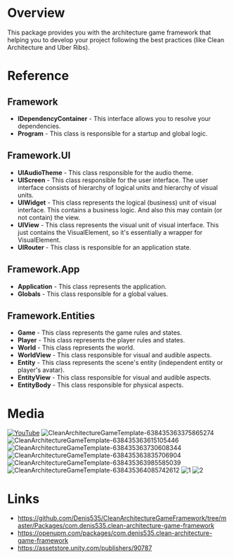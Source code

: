 # Overview
This package provides you with the architecture game framework that helping you to develop your project following the best practices (like Clean Architecture and Uber Ribs).

# Reference
## Framework
- **IDependencyContainer** -
This interface allows you to resolve your dependencies.
- **Program** -
This class is responsible for a startup and global logic.

## Framework.UI
- **UIAudioTheme** -
This class responsible for the audio theme.
- **UIScreen** -
This class responsible for the user interface. The user interface consists of hierarchy of logical units and hierarchy of visual units.
- **UIWidget** -
This class represents the logical (business) unit of visual interface. This contains a business logic. And also this may contain (or not contain) the view.
- **UIView** -
This class represents the visual unit of visual interface.
This just contains the VisualElement, so it's essentially a wrapper for VisualElement.
- **UIRouter** -
This class is responsible for an application state.

## Framework.App
- **Application** -
This class represents the application.
- **Globals** -
This class responsible for a global values.

## Framework.Entities
- **Game** -
This class represents the game rules and states.
- **Player** -
This class represents the player rules and states.
- **World** -
This class represents the world.
- **WorldView** -
This class responsible for visual and audible aspects.
- **Entity** -
This class represents the scene's entity (independent entity or player's avatar).
- **EntityView** -
This class responsible for visual and audible aspects.
- **EntityBody** -
This class responsible for physical aspects.

# Media
[![YouTube](https://img.youtube.com/vi/lva7KKOQ71k/0.jpg)](https://youtu.be/lva7KKOQ71k)
![CleanArchitectureGameTemplate-638435363375865274](https://github.com/Denis535/CleanArchitectureGameFramework/assets/7755015/f1ac68b5-e925-4621-ab10-d52586d4c559)
![CleanArchitectureGameTemplate-638435363615105446](https://github.com/Denis535/CleanArchitectureGameFramework/assets/7755015/a3e2988f-eb4f-40b3-b743-6587cef92950)
![CleanArchitectureGameTemplate-638435363730608344](https://github.com/Denis535/CleanArchitectureGameFramework/assets/7755015/c0344129-61d7-4797-94e5-951cd44a9d2b)
![CleanArchitectureGameTemplate-638435363835706904](https://github.com/Denis535/CleanArchitectureGameFramework/assets/7755015/94937e69-2729-46ba-8692-d20589c524d4)
![CleanArchitectureGameTemplate-638435363985585039](https://github.com/Denis535/CleanArchitectureGameFramework/assets/7755015/bc7930b2-bd16-4961-807b-390ca72d7dc8)
![CleanArchitectureGameTemplate-638435364085742612](https://github.com/Denis535/CleanArchitectureGameFramework/assets/7755015/d030fa10-3643-4912-810b-b43e08033585)
![1](https://github.com/Denis535/CleanArchitectureGameFramework/assets/7755015/c02726e0-ff87-42e3-85ff-f870217a151e)
![2](https://github.com/Denis535/CleanArchitectureGameFramework/assets/7755015/9319a8e7-26fb-48e7-aa2a-0e58b96c9074)

# Links
- https://github.com/Denis535/CleanArchitectureGameFramework/tree/master/Packages/com.denis535.clean-architecture-game-framework
- https://openupm.com/packages/com.denis535.clean-architecture-game-framework
- https://assetstore.unity.com/publishers/90787
